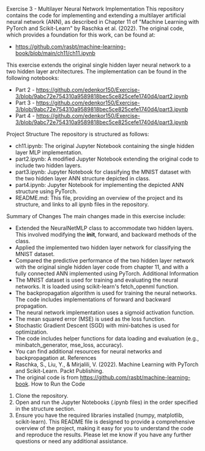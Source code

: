 Exercise 3 - Multilayer Neural Network Implementation
This repository contains the code for implementing and extending a multilayer artificial neural network (ANN), as described in Chapter 11 of "Machine Learning with PyTorch and Scikit-Learn" by Raschka et al. (2022). The original code, which provides a foundation for this work, can be found at:
- https://github.com/rasbt/machine-learning-book/blob/main/ch11/ch11.ipynb

This exercise extends the original single hidden layer neural network to a two hidden layer architectures. The implementation can be found in the following notebooks:
- Part 2 - https://github.com/edenkor150/Exercise-3/blob/9abc72e754310a9589818bec5ce825cefe1740d4/part2.ipynb
- Part 3 - https://github.com/edenkor150/Exercise-3/blob/9abc72e754310a9589818bec5ce825cefe1740d4/part3.ipynb
- Part 4 - https://github.com/edenkor150/Exercise-3/blob/9abc72e754310a9589818bec5ce825cefe1740d4/part3.ipynb

Project Structure
The repository is structured as follows:
- ch11.ipynb: The original Jupyter Notebook containing the single hidden layer MLP implementation.
- part2.ipynb: A modified Jupyter Notebook extending the original code to include two hidden layers.
- part3.ipynb: Jupyter Notebook for classifying the MNIST dataset with the two hidden layer ANN structure depicted in class.
- part4.ipynb: Jupyter Notebook for implementing the depicted ANN structure using PyTorch.
- README.md: This file, providing an overview of the project and its structure, and links to all ipynb files in the repository.

Summary of Changes
The main changes made in this exercise include:
- Extended the NeuralNetMLP class to accommodate two hidden layers. This involved modifying the __init__, forward, and backward methods of the class.
- Applied the implemented two hidden layer network for classifying the MNIST dataset.
- Compared the predictive performance of the two hidden layer network with the original single hidden layer code from chapter 11, and with a fully connected ANN implemented using PyTorch.
Additional Information
- The MNIST dataset is used for training and evaluating the neural networks. It is loaded using scikit-learn's fetch_openml function.
- The backpropagation algorithm is used for training the neural networks. The code includes implementations of forward and backward propagation.
- The neural network implementation uses a sigmoid activation function.
- The mean squared error (MSE) is used as the loss function.
- Stochastic Gradient Descent (SGD) with mini-batches is used for optimization.
- The code includes helper functions for data loading and evaluation (e.g., minibatch_generator, mse_loss, accuracy).
- You can find additional resources for neural networks and backpropagation at.
References
- Raschka, S., Liu, Y., & Mirjalili, V. (2022). Machine Learning with PyTorch and Scikit-Learn. Packt Publishing.
- The original code is from https://github.com/rasbt/machine-learning-book.
How to Run the Code
1. Clone the repository.
2. Open and run the Jupyter Notebooks (.ipynb files) in the order specified in the structure section.
3. Ensure you have the required libraries installed (numpy, matplotlib, scikit-learn).
This README file is designed to provide a comprehensive overview of the project, making it easy for you to understand the code and reproduce the results. Please let me know if you have any further questions or need any additional assistance.

